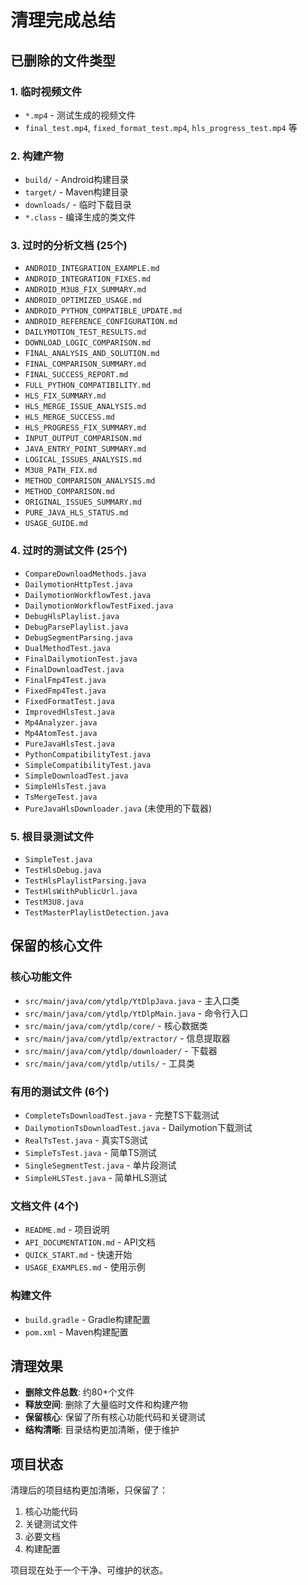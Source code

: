 # 清理完成总结

## 已删除的文件类型

### 1. 临时视频文件
- `*.mp4` - 测试生成的视频文件
- `final_test.mp4`, `fixed_format_test.mp4`, `hls_progress_test.mp4` 等

### 2. 构建产物
- `build/` - Android构建目录
- `target/` - Maven构建目录  
- `downloads/` - 临时下载目录
- `*.class` - 编译生成的类文件

### 3. 过时的分析文档 (25个)
- `ANDROID_INTEGRATION_EXAMPLE.md`
- `ANDROID_INTEGRATION_FIXES.md`
- `ANDROID_M3U8_FIX_SUMMARY.md`
- `ANDROID_OPTIMIZED_USAGE.md`
- `ANDROID_PYTHON_COMPATIBLE_UPDATE.md`
- `ANDROID_REFERENCE_CONFIGURATION.md`
- `DAILYMOTION_TEST_RESULTS.md`
- `DOWNLOAD_LOGIC_COMPARISON.md`
- `FINAL_ANALYSIS_AND_SOLUTION.md`
- `FINAL_COMPARISON_SUMMARY.md`
- `FINAL_SUCCESS_REPORT.md`
- `FULL_PYTHON_COMPATIBILITY.md`
- `HLS_FIX_SUMMARY.md`
- `HLS_MERGE_ISSUE_ANALYSIS.md`
- `HLS_MERGE_SUCCESS.md`
- `HLS_PROGRESS_FIX_SUMMARY.md`
- `INPUT_OUTPUT_COMPARISON.md`
- `JAVA_ENTRY_POINT_SUMMARY.md`
- `LOGICAL_ISSUES_ANALYSIS.md`
- `M3U8_PATH_FIX.md`
- `METHOD_COMPARISON_ANALYSIS.md`
- `METHOD_COMPARISON.md`
- `ORIGINAL_ISSUES_SUMMARY.md`
- `PURE_JAVA_HLS_STATUS.md`
- `USAGE_GUIDE.md`

### 4. 过时的测试文件 (25个)
- `CompareDownloadMethods.java`
- `DailymotionHttpTest.java`
- `DailymotionWorkflowTest.java`
- `DailymotionWorkflowTestFixed.java`
- `DebugHlsPlaylist.java`
- `DebugParsePlaylist.java`
- `DebugSegmentParsing.java`
- `DualMethodTest.java`
- `FinalDailymotionTest.java`
- `FinalDownloadTest.java`
- `FinalFmp4Test.java`
- `FixedFmp4Test.java`
- `FixedFormatTest.java`
- `ImprovedHlsTest.java`
- `Mp4Analyzer.java`
- `Mp4AtomTest.java`
- `PureJavaHlsTest.java`
- `PythonCompatibilityTest.java`
- `SimpleCompatibilityTest.java`
- `SimpleDownloadTest.java`
- `SimpleHlsTest.java`
- `TsMergeTest.java`
- `PureJavaHlsDownloader.java` (未使用的下载器)

### 5. 根目录测试文件
- `SimpleTest.java`
- `TestHlsDebug.java`
- `TestHlsPlaylistParsing.java`
- `TestHlsWithPublicUrl.java`
- `TestM3U8.java`
- `TestMasterPlaylistDetection.java`

## 保留的核心文件

### 核心功能文件
- `src/main/java/com/ytdlp/YtDlpJava.java` - 主入口类
- `src/main/java/com/ytdlp/YtDlpMain.java` - 命令行入口
- `src/main/java/com/ytdlp/core/` - 核心数据类
- `src/main/java/com/ytdlp/extractor/` - 信息提取器
- `src/main/java/com/ytdlp/downloader/` - 下载器
- `src/main/java/com/ytdlp/utils/` - 工具类

### 有用的测试文件 (6个)
- `CompleteTsDownloadTest.java` - 完整TS下载测试
- `DailymotionTsDownloadTest.java` - Dailymotion下载测试
- `RealTsTest.java` - 真实TS测试
- `SimpleTsTest.java` - 简单TS测试
- `SingleSegmentTest.java` - 单片段测试
- `SimpleHLSTest.java` - 简单HLS测试

### 文档文件 (4个)
- `README.md` - 项目说明
- `API_DOCUMENTATION.md` - API文档
- `QUICK_START.md` - 快速开始
- `USAGE_EXAMPLES.md` - 使用示例

### 构建文件
- `build.gradle` - Gradle构建配置
- `pom.xml` - Maven构建配置

## 清理效果

- **删除文件总数**: 约80+个文件
- **释放空间**: 删除了大量临时文件和构建产物
- **保留核心**: 保留了所有核心功能代码和关键测试
- **结构清晰**: 目录结构更加清晰，便于维护

## 项目状态

清理后的项目结构更加清晰，只保留了：
1. 核心功能代码
2. 关键测试文件
3. 必要文档
4. 构建配置

项目现在处于一个干净、可维护的状态。

